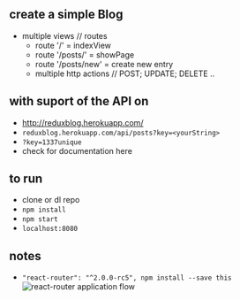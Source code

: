 ## create a simple Blog
- multiple views // routes
  * route '/' = indexView
  * route '/posts/<nummer>' = showPage <nummer>
  * route '/posts/new' = create new entry
  * multiple http actions // POST; UPDATE; DELETE ..

## with suport of the API on
- http://reduxblog.herokuapp.com/
- `reduxblog.herokuapp.com/api/posts?key=<yourString>`
- `?key=1337unique`
- check for documentation here

## to run
- clone or dl repo
- `npm install`
- `npm start`
- `localhost:8080`

## notes
- `"react-router": "^2.0.0-rc5", npm install --save this`
![react-router application flow](http://i.imgur.com/JPg0Rkp.png)
